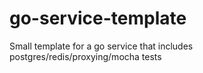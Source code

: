 # go-service-template
Small template for a go service that includes postgres/redis/proxying/mocha tests
